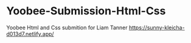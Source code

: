 # Yoobee-Submission-Html-Css
Yoobee Html and Css submition for Liam Tanner
https://sunny-kleicha-d013d7.netlify.app/
